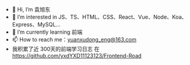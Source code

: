 - 👋 Hi, I’m 袁旭东
- 👀 I’m interested in JS、TS、HTML、CSS、React、Vue、Node、Koa、Express、MySQL...
- 🌱 I’m currently learning 前端
- 📫 How to reach me：yuanxudong_eng@163.com
- 我积累了近 300天的前端学习日志 在 https://github.com/yxdYXD11123123/Frontend-Road

<!---
yxdYXD11123123/yxdYXD11123123 is a ✨ special ✨ repository because its `README.md` (this file) appears on your GitHub profile.
You can click the Preview link to take a look at your changes.
--->
